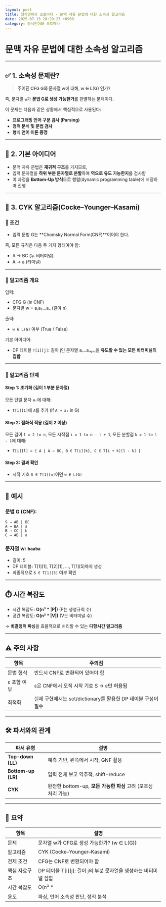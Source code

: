 ```yaml
---
layout: post
title: 형식언어와 오토마타 - 문맥 자유 문법에 대한 소속성 알고리즘
date: 2025-07-13 20:20:23 +0900
category: 형식언어와 오토마타
---
```

# 문맥 자유 문법에 대한 소속성 알고리즘

---

## ✅ 1. 소속성 문제란?

> **주어진 CFG G와 문자열 w에 대해, w ∈ L(G) 인가?**

즉, 문자열 `w`가 **문법 G로 생성 가능한가**를 판별하는 문제이다.

이 문제는 다음과 같은 상황에서 핵심적으로 사용된다:

- **프로그래밍 언어 구문 검사 (Parsing)**
- **정적 분석 및 문법 검사**
- **형식 언어 이론 증명**

---

## 🧠 2. 기본 아이디어

- 문맥 자유 문법은 **재귀적 구조**를 가지므로,
- 입력 문자열을 **하위 부분 문자열로 분할**하여 **역으로 유도 가능한지**를 검사함
- 이 과정을 **Bottom-Up 방식**으로 행렬(dynamic programming table)에 저장하며 진행

---

## 🧮 3. CYK 알고리즘(Cocke–Younger–Kasami)

### 📌 조건

- 입력 문법 G는 **Chomsky Normal Form(CNF)**이어야 한다.

즉, 모든 규칙은 다음 두 가지 형태여야 함:
- A → BC (두 비터미널)
- A → a (터미널)

---

### 🧱 알고리즘 개요

입력:
- CFG G (in CNF)
- 문자열 w = a₁a₂...aₙ (길이 n)

출력:
- `w ∈ L(G)` 여부 (True / False)

기본 아이디어:
- DP 테이블 `T[i][j]`: 길이 j인 문자열 aᵢ...aᵢ₊ⱼ₋₁을 **유도할 수 있는 모든 비터미널의 집합**

---

### 🧩 알고리즘 단계

#### Step 1: 초기화 (길이 1 부분 문자열)

모든 단일 문자 `aᵢ`에 대해:
- `T[i][1]`에 `A`를 추가 (if `A → aᵢ` in G)

#### Step 2: 점화식 적용 (길이 2 이상)

모든 길이 `l = 2 to n`, 모든 시작점 `i = 1 to n - l + 1`, 모든 분할점 `k = 1 to l - 1`에 대해:

- `T[i][l] = { A | A → BC, B ∈ T[i][k], C ∈ T[i + k][l - k] }`

#### Step 3: 결과 확인

- 시작 기호 `S ∈ T[1][n]`이면 `w ∈ L(G)`

---

## 📝 예시

### 문법 G (CNF):

```
S → AB | BC  
A → BA | a  
B → CC | b  
C → AB | a
```

### 문자열 w: `baaba`

- 길이: 5
- DP 테이블: T[1][1], T[2][1], ..., T[1][5]까지 생성
- 최종적으로 `S ∈ T[1][5]` 여부 확인

---

## ⏱️ 시간 복잡도

- 시간 복잡도: **O(n³ \* |P|)** (P는 생성규칙 수)
- 공간 복잡도: **O(n² \* |V|)** (V는 비터미널 수)

→ **비결정적 파싱**을 효율적으로 처리할 수 있는 **다항시간 알고리즘**

---

## ⚠️ 주의 사항

| 항목 | 주의점 |
|------|--------|
| 문법 형식 | 반드시 CNF로 변환되어 있어야 함 |
| ε 포함 여부 | ε은 CNF에서 오직 시작 기호 S → ε만 허용됨 |
| 최적화 | 실제 구현에서는 set/dictionary를 활용한 DP 테이블 구성이 필수 |

---

## 🛠️ 파서와의 관계

| 파서 유형 | 설명 |
|-----------|------|
| **Top-down (LL)** | 예측 기반, 왼쪽에서 시작, GNF 활용 |
| **Bottom-up (LR)** | 입력 전체 보고 역추적, shift-reduce |
| **CYK** | 완전한 bottom-up, **모든 가능한 파싱** 고려 (모호성 처리 가능) |

---

## 🧾 요약

| 항목 | 설명 |
|------|------|
| 문제 | 문자열 w가 CFG로 생성 가능한가? (w ∈ L(G)) |
| 알고리즘 | CYK (Cocke–Younger–Kasami) |
| 전제 조건 | CFG는 CNF로 변환되어야 함 |
| 핵심 자료구조 | DP 테이블 T[i][j]: 길이 j의 부분 문자열을 생성하는 비터미널 집합 |
| 시간 복잡도 | O(n³ \* |P|) |
| 용도 | 파싱, 언어 소속성 판단, 정적 분석 |